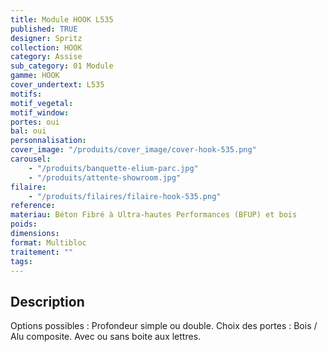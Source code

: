 ```yaml
---
title: Module HOOK L535
published: TRUE
designer: Spritz
collection: HOOK
category: Assise
sub_category: 01 Module
gamme: HOOK
cover_undertext: L535
motifs:
motif_vegetal:
motif_window:
portes: oui
bal: oui
personnalisation:
cover_image: "/produits/cover_image/cover-hook-535.png"
carousel:
    - "/produits/banquette-elium-parc.jpg"
    - "/produits/attente-showroom.jpg"
filaire:
    - "/produits/filaires/filaire-hook-535.png"
reference:
materiau: Béton Fibré à Ultra-hautes Performances (BFUP) et bois
poids:
dimensions:
format: Multibloc
traitement: ""
tags:
---
```


## Description

Options possibles : Profondeur simple ou double. Choix des portes : Bois / Alu
composite. Avec ou sans boite aux lettres.

